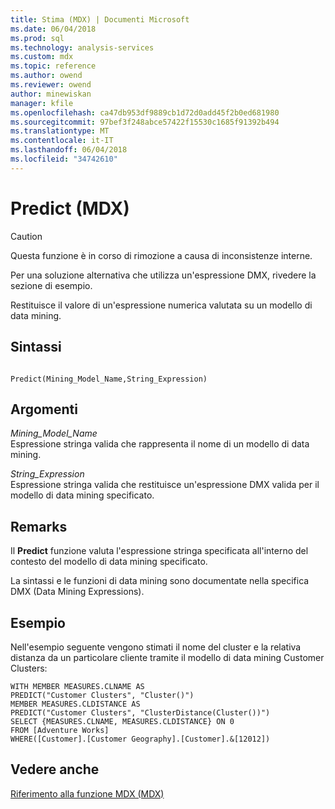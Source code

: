 ```yaml
---
title: Stima (MDX) | Documenti Microsoft
ms.date: 06/04/2018
ms.prod: sql
ms.technology: analysis-services
ms.custom: mdx
ms.topic: reference
ms.author: owend
ms.reviewer: owend
author: minewiskan
manager: kfile
ms.openlocfilehash: ca47db953df9889cb1d72d0add45f2b0ed681980
ms.sourcegitcommit: 97bef3f248abce57422f15530c1685f91392b494
ms.translationtype: MT
ms.contentlocale: it-IT
ms.lasthandoff: 06/04/2018
ms.locfileid: "34742610"
---
```

# <a name="predict-mdx"></a>Predict (MDX)


    
> [!CAUTION]  
>  Questa funzione è in corso di rimozione a causa di inconsistenze interne.  
>   
>  Per una soluzione alternativa che utilizza un'espressione DMX, rivedere la sezione di esempio.  
  
 Restituisce il valore di un'espressione numerica valutata su un modello di data mining.  
  
## <a name="syntax"></a>Sintassi  
  
```  
  
Predict(Mining_Model_Name,String_Expression)   
```  
  
## <a name="arguments"></a>Argomenti  
 *Mining_Model_Name*  
 Espressione stringa valida che rappresenta il nome di un modello di data mining.  
  
 *String_Expression*  
 Espressione stringa valida che restituisce un'espressione DMX valida per il modello di data mining specificato.  
  
## <a name="remarks"></a>Remarks  
 Il **Predict** funzione valuta l'espressione stringa specificata all'interno del contesto del modello di data mining specificato.  
  
 La sintassi e le funzioni di data mining sono documentate nella specifica DMX (Data Mining Expressions).  
  
## <a name="example"></a>Esempio  
 Nell'esempio seguente vengono stimati il nome del cluster e la relativa distanza da un particolare cliente tramite il modello di data mining Customer Clusters:  
  
```  
WITH MEMBER MEASURES.CLNAME AS   
PREDICT("Customer Clusters", "Cluster()")  
MEMBER MEASURES.CLDISTANCE AS   
PREDICT("Customer Clusters", "ClusterDistance(Cluster())")  
SELECT {MEASURES.CLNAME, MEASURES.CLDISTANCE} ON 0   
FROM [Adventure Works]  
WHERE([Customer].[Customer Geography].[Customer].&[12012])  
```  
  
## <a name="see-also"></a>Vedere anche  
 [Riferimento alla funzione MDX &#40;MDX&#41;](../mdx/mdx-function-reference-mdx.md)  
  
  
